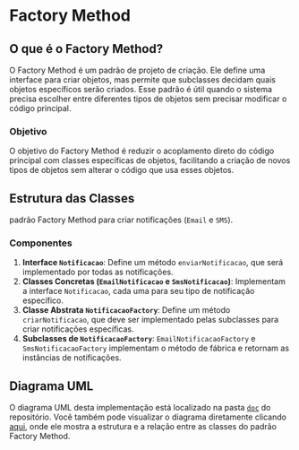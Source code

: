 # Factory Method

## O que é o Factory Method?

O Factory Method é um padrão de projeto de criação. Ele define uma interface para criar objetos, mas permite que subclasses decidam quais objetos específicos serão criados. Esse padrão é útil quando o sistema precisa escolher entre diferentes tipos de objetos sem precisar modificar o código principal.

### Objetivo

O objetivo do Factory Method é reduzir o acoplamento direto do código principal com classes específicas de objetos, facilitando a criação de novos tipos de objetos sem alterar o código que usa esses objetos.

## Estrutura das Classes

padrão Factory Method para criar notificações (`Email` e `SMS`).

### Componentes

1. **Interface `Notificacao`**: Define um método `enviarNotificacao`, que será implementado por todas as notificações.
2. **Classes Concretas (`EmailNotificacao` e `SmsNotificacao`)**: Implementam a interface `Notificacao`, cada uma para seu tipo de notificação específico.
3. **Classe Abstrata `NotificacaoFactory`**: Define um método `criarNotificacao`, que deve ser implementado pelas subclasses para criar notificações específicas.
4. **Subclasses de `NotificacaoFactory`**: `EmailNotificacaoFactory` e `SmsNotificacaoFactory` implementam o método de fábrica e retornam as instâncias de notificações.

## Diagrama UML

O diagrama UML desta implementação está localizado na pasta [`doc`](./doc) do repositório. Você também pode visualizar o diagrama diretamente clicando [aqui](./doc/Diagrama.png), onde ele mostra a estrutura e a relação entre as classes do padrão Factory Method.
